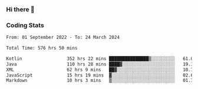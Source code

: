 ### Hi there 👋

<!--
**Girrafeec/girrafeec** is a ✨ _special_ ✨ repository because its `README.md` (this file) appears on your GitHub profile.

Here are some ideas to get you started:

- 🔭 I’m currently working on ...
- 🌱 I’m currently learning ...
- 👯 I’m looking to collaborate on ...
- 🤔 I’m looking for help with ...
- 💬 Ask me about ...
- 📫 How to reach me: ...
- 😄 Pronouns: ...
- ⚡ Fun fact: ...
-->

### Coding Stats
<!--START_SECTION:waka-->

```txt
From: 01 September 2022 - To: 24 March 2024

Total Time: 576 hrs 50 mins

Kotlin                 352 hrs 22 mins ███████████████▒░░░░░░░░░   61.09 %
Java                   110 hrs 28 mins ████▓░░░░░░░░░░░░░░░░░░░░   19.15 %
XML                    62 hrs 9 mins   ██▓░░░░░░░░░░░░░░░░░░░░░░   10.77 %
JavaScript             15 hrs 19 mins  ▓░░░░░░░░░░░░░░░░░░░░░░░░   02.66 %
Markdown               10 hrs 3 mins   ▒░░░░░░░░░░░░░░░░░░░░░░░░   01.74 %
```

<!--END_SECTION:waka-->
